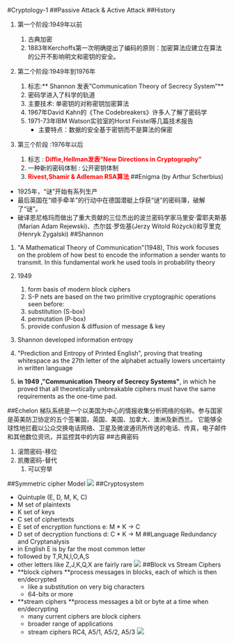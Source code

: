 #Cryptology-1
##Passive Attack & Active Attack
##History
1. 第一个阶段:1949年以前
	1. 古典加密
	2. 1883年Kerchoffs第一次明确提出了编码的原则：加密算法应建立在算法的公开不影响明文和密钥的安全。
1. 第二个阶段:1949年到1976年
	1. 标志:** Shannon 发表”Communication Theory of  Secrecy System”**
	1. 密码学进入了科学的轨道
	1. 主要技术: 单密钥的对称密钥加密算法
	2. 1967年David Kahn的《The Codebreakers》许多人了解了密码学
	3. 1971-73年IBM Watson实验室的Horst Feistel等几篇技术报告
		- 主要特点：数据的安全基于密钥而不是算法的保密 

1. 第三个阶段 :1976年以后
	1. 标志 : <b><font color = 'red' >Diffie,Hellman发表”New Directions in Cryptography”</font></b>
	1. 一种新的密码体制 : 公开密钥体制
	2. <b><font color = 'red' >Rivest,Shamir & Adleman RSA算法</font></b>
##Enigma (by Arthur Scherbius)
- 1925年，“谜”开始有系列生产
- 最后英国在“顺手牵羊”的行动中在德国潜艇上俘获“谜”的密码簿，破解了“谜”。
- 破译恩尼格玛而做出了重大贡献的三位杰出的波兰密码学家马里安·雷耶夫斯基(Marian Adam Rejewski)、杰尔兹·罗佐基(Jerzy Witold Różycki)和亨里克(Henryk Zygalski)
##Shannon

1. "A Mathematical Theory of Communication"(1948), This work focuses on the problem of how best to encode the information a sender wants to transmit. In this fundamental work he used tools in probability theory
2. 1949
	1. form basis of modern block ciphers 
	1. 	S-P nets are based on the two primitive cryptographic operations seen before: 
	1. 	substitution (S-box)
	1. 	permutation (P-box)
	1. 	provide confusion & diffusion of message & key

2. Shannon developed information entropy
3. "Prediction and Entropy of Printed English", proving that treating whitespace as the 27th letter of the alphabet actually lowers uncertainty in written language
4. **in 1949 ,"Communication Theory of Secrecy Systems"**,  in which he proved that all theoretically unbreakable ciphers must have the same requirements as the one-time pad. 

##Echelon
梯队系统是一个以美国为中心的情报收集分析网络的俗称。参与国家是英美防卫协定的五个签署国，英国、美国、加拿大、澳洲及新西兰。
它能够全球性地拦截以公众交换电话网络、卫星及微波通讯所传送的电话、传真，电子邮件和其他数位资讯，并监控其中的内容
##古典密码
1. 滚筒密码-移位
2. 凯撒密码-替代
	1. 可以穷举

##Symmetric cipher Model
![](http://i.imgur.com/Scbx2gY.png)
##Cryptosystem
- Quintuple (E, D, M, K, C)
- M set of plaintexts
- K set of keys
- C set of ciphertexts
- E set of encryption functions e: M * K -> C
- D set of decryption functions d: C * K -> M
##Language Redundancy and Cryptanalysis
- in English E is by far the most common letter 
- followed by T,R,N,I,O,A,S 
- other letters like Z,J,K,Q,X are fairly rare 
![](http://i.imgur.com/J4KEJhy.png)
##Block vs Stream Ciphers
- **block ciphers **process messages in blocks, each of which is then en/decrypted 
	- like a substitution on very big characters
	- 64-bits or more 
- **stream ciphers **process messages a bit or byte at a time when en/decrypting
	- many current ciphers are block ciphers
	- broader range of applications
	- stream ciphers RC4, A5/1, A5/2, A5/3
![](http://i.imgur.com/dDpQDN7.png)
